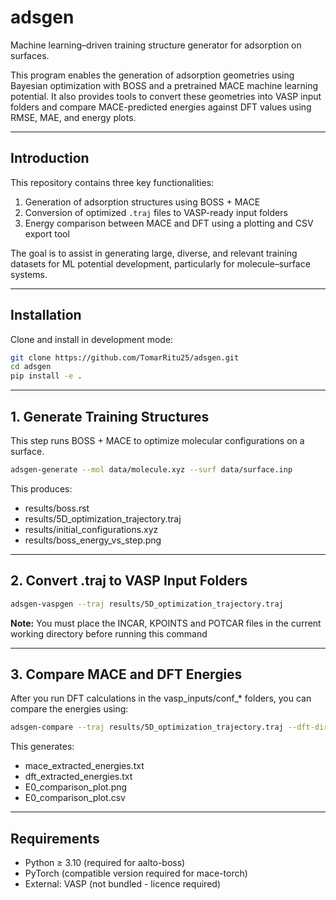 # adsgen

Machine learning–driven training structure generator for adsorption on surfaces.

This program enables the generation of adsorption geometries using Bayesian optimization with BOSS and a pretrained MACE machine learning potential. It also provides tools to convert these geometries into VASP input folders and compare MACE-predicted energies against DFT values using RMSE, MAE, and energy plots.

---

## Introduction

This repository contains three key functionalities:

1. Generation of adsorption structures using BOSS + MACE
2. Conversion of optimized `.traj` files to VASP-ready input folders
3. Energy comparison between MACE and DFT using a plotting and CSV export tool

The goal is to assist in generating large, diverse, and relevant training datasets for ML potential development, particularly for molecule–surface systems.

---

## Installation

Clone and install in development mode:

```bash
git clone https://github.com/TomarRitu25/adsgen.git
cd adsgen
pip install -e .
```
---

## 1. Generate Training Structures

This step runs BOSS + MACE to optimize molecular configurations on a surface.

```bash
adsgen-generate --mol data/molecule.xyz --surf data/surface.inp
```

This produces:
- results/boss.rst
- results/5D_optimization_trajectory.traj
- results/initial_configurations.xyz
- results/boss_energy_vs_step.png

---

## 2. Convert .traj to VASP Input Folders

```bash
adsgen-vaspgen --traj results/5D_optimization_trajectory.traj
```
**Note:** You must place the INCAR, KPOINTS and POTCAR files in the current working directory before running this command

---

## 3. Compare MACE and DFT Energies

After you run DFT calculations in the vasp_inputs/conf_* folders, you can compare the energies using:
```bash
adsgen-compare --traj results/5D_optimization_trajectory.traj --dft-dir vasp_inputs --out results/E0_comparison_plot.png
```

This generates:
- mace_extracted_energies.txt
- dft_extracted_energies.txt
- E0_comparison_plot.png
- E0_comparison_plot.csv

---

## Requirements
- Python ≥ 3.10 (required for aalto-boss)
- PyTorch (compatible version required for mace-torch)
- External: VASP (not bundled - licence required)
